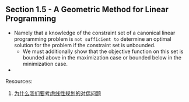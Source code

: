 ## Section 1.5 - A Geometric Method for Linear Programming
* Namely that a knowledge of the constraint set of a canonical linear programming problem is `not sufficient to` determine an optimal solution for the problem if the constraint set is unbounded.
  * We must additionally show that the objective function on this set is bounded above in the maximization case or bounded below in the minimization case.
*   

Resources:
1. [为什么我们要考虑线性规划的对偶问题](https://zhuanlan.zhihu.com/question/26658861)
